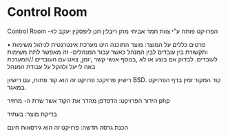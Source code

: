 <h1>Control Room</h1>

Control Room -הפרויקט פותח ע"י צוות
חמד אביחי 
מתן ריבלין
חנן ליפסקין 
יעקב לוי

•  פרטים כללים על המוצר:
מוצר התוכנה הינו מערכת אינטרנטית לניהול משימות ותקשורת בין עובדים לבין המנהל
כאשר עבור המנהלים- זה מאפשר  לתת משימות לעובדים. לבדוק אם בוצע או לא ,בנוסף אנשי קשר ,יומן, צאט עם העובדים
//המערכת באה לייעל ולהקל על עבודת המנהל

רישיון פרויקט:
פרויקט זה הוא קוד פתוח, עם רישיון BSD.
קוד המקור זמין בדף הפרויקט במאגר.

הידור הפרויקט:
הדפדפן מהדר את הקוד אשר שרת ה-
 מחזיר php

בדיקת מוצר:
בעתיד

הכנת גרסה חדשה:
פרויקט זה הוא גירסאות חינם
